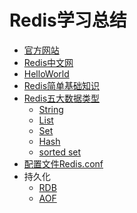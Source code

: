 # Redis学习总结
* [官方网站](https://redis.io/)
* [Redis中文网](http://www.redis.cn/)
* [HelloWorld](https://github.com/Ywfy/Learning-summary-for-Redis/blob/master/HelloWorld/README.md)
* [Redis简单基础知识](https://github.com/Ywfy/Learning-summary-for-Redis/blob/master/Basic/README.md)
* [Redis五大数据类型](https://github.com/Ywfy/Learning-summary-for-Redis/blob/master/DataType/README.md)
  * [String](https://github.com/Ywfy/Learning-summary-for-Redis/blob/master/DataType/README.md#redis%E5%AD%97%E7%AC%A6%E4%B8%B2string)
  * [List](https://github.com/Ywfy/Learning-summary-for-Redis/blob/master/DataType/README.md#list%E5%88%97%E8%A1%A8)
  * [Set](https://github.com/Ywfy/Learning-summary-for-Redis/blob/master/DataType/README.md#set%E9%9B%86%E5%90%88)
  * [Hash](https://github.com/Ywfy/Learning-summary-for-Redis/blob/master/DataType/README.md#hash%E5%93%88%E5%B8%8C%E7%B1%BB%E4%BC%BCjava%E9%87%8C%E7%9A%84map)
  * [sorted set](https://github.com/Ywfy/Learning-summary-for-Redis/blob/master/DataType/README.md#zsetsorted-set%E6%9C%89%E5%BA%8F%E9%9B%86%E5%90%88)
* [配置文件Redis.conf](https://github.com/Ywfy/Learning-summary-for-Redis/blob/master/RedisConf/README.md)
* 持久化
  * [RDB]()
  * [AOF]()
  
  
